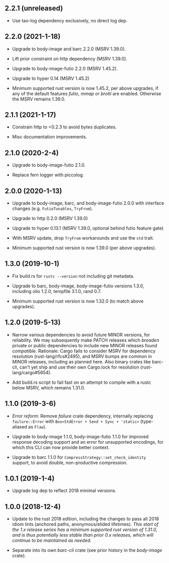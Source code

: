 ## 2.2.1 (unreleased)
* Use tao-log dependency exclusively, no direct log dep.

## 2.2.0 (2021-1-18)
* Upgrade to body-image and barc 2.2.0 (MSRV 1.39.0).

* Lift prior constraint on http dependency (MSRV 1.39.0).

* Upgrade to body-image-futio 2.2.0 (MSRV 1.45.2).

* Upgrade to hyper 0.14 (MSRV 1.45.2)

* Minimum supported rust version is now 1.45.2, per above upgrades, if any of
  the default features _futio_, _mmap_ or _brotli_ are enabled. Otherwise the
  MSRV remains 1.39.0.

## 2.1.1 (2021-1-17)
* Constrain http to <0.2.3 to avoid bytes duplicates.

* Misc documentation improvements.

## 2.1.0 (2020-2-4)
* Upgrade to body-image-futio 2.1.0.

* Replace fern logger with piccolog.

## 2.0.0 (2020-1-13)
* Upgrade to body-image, barc, and body-image-futio 2.0.0 with interface
  changes (e.g. `FutioTunables`, `TryFrom`).

* Upgrade to http 0.2.0 (MSRV 1.39.0)

* Upgrade to hyper 0.13.1 (MSRV 1.39.0, optional behind futio feature gate)

* With MSRV update, drop `TryFrom` workarounds and use the `std` trait.

* Minimum supported rust version is now 1.39.0 (per above upgrades).

## 1.3.0 (2019-10-1)
* Fix build.rs for `rustc --version` not including git metadata.

* Upgrade to barc, body-image, body-image-futio versions 1.3.0, including
  olio 1.2.0, tempfile 3.1.0, rand 0.7.

* Minimum supported rust version is now 1.32.0 (to match above upgrades).

## 1.2.0 (2019-5-13)
* Narrow various dependencies to avoid future MINOR versions, for reliability.
  We may subsequently make PATCH releases which _broaden_ private or public
  dependencies to include new MINOR releases found _compatible_. Rationale:
  Cargo fails to consider MSRV for dependency resolution (rust-lang/rfcs#2495),
  and MSRV bumps are common in MINOR releases, including as planned here.  Also
  binary crates like barc-cli, can't yet ship and use their own Cargo.lock for
  resolution (rust-lang/cargo#5654).

* Add build.rs script to fail fast on an attempt to compile with a rustc below
  MSRV, which remains 1.31.0.

## 1.1.0 (2019-3-6)
* _Error reform_: Remove _failure_ crate dependency, internally replacing
  `failure::Error` with `Box<StdError + Send + Sync + 'static>` (type-aliased
  as `Flaw`).

* Upgrade to body-image 1.1.0, body-image-futio 1.1.0 for improved response
  decoding support and an error for unsupported encodings, for which this CLI
  can now provide better context.

* Upgrade to barc 1.1.0 for `CompressStrategy::set_check_identity` support, to
  avoid double, non-productive compression.

## 1.0.1 (2019-1-4)
* Upgrade log dep to reflect 2018 minimal versions.

## 1.0.0 (2018-12-4)
* Update to the rust 2018 edition, including the changes to pass all 2018 idiom
  lints (anchored paths, anonymous/elided lifetimes).  _This start of the 1.x
  release series has a minimum supported rust version of 1.31.0, and is thus
  potentially less stable than prior 0.x releases, which will continue to be
  maintained as needed._

* Separate into its own *barc-cli* crate (see prior history in the *body-image*
  crate).
